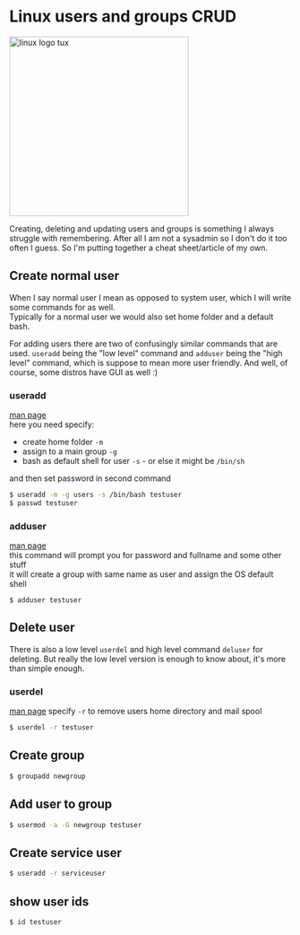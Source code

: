 # Linux users and groups CRUD
<img src="https://storage.googleapis.com/backslash-project.appspot.com/static/tux.png" alt="linux logo tux" width="320">

Creating, deleting and updating users and groups is something I always struggle with remembering. After all I am not a sysadmin so I don't do it too often I guess. So I'm putting together a cheat sheet/article of my own.

## Create normal user
When I say normal user I mean as opposed to system user, which I will write some commands for as well.  
Typically for a normal user we would also set home folder and a default bash.

For adding users there are two of confusingly similar commands that are used. `useradd` being the "low level" command and `adduser` being the "high level" command, which is suppose to mean more user friendly. And well, of course, some distros have GUI as well :)

### useradd
[man page](https://linux.die.net/man/8/useradd)  
here you need specify:
- create home folder `-m`
- assign to a main group `-g`
- bash as default shell for user `-s` - or else it might be `/bin/sh`

and then set password in second command
```sh
$ useradd -m -g users -s /bin/bash testuser
$ passwd testuser
```

### adduser
[man page](https://linux.die.net/man/8/adduser)  
this command will prompt you for password and fullname and some other stuff  
it will create a group with same name as user and assign the OS default shell
```
$ adduser testuser
```

## Delete user
There is also a low level `userdel` and high level command `deluser` for deleting. But really the low level version is enough to know about, it's more than simple enough.
### userdel
[man page](https://linux.die.net/man/8/userdel)
specify `-r` to remove users home directory and mail spool
```sh
$ userdel -r testuser
```

## Create group
```sh
$ groupadd newgroup
```

## Add user to group
```sh
$ usermod -a -G newgroup testuser
```

## Create service user

```sh
$ useradd -r serviceuser
```

## show user ids
```sh
$ id testuser
```